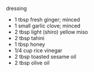 

dressing
- 1 tbsp fresh ginger; minced
- 1 small garlic clove; minced
- 2 tbsp light (shiro) yellow miso
- 2 tbsp tahini
- 1 tbsp honey
- 1/4 cup rice vinegar
- 2 tbsp toasted sesame oil
- 2 tbsp olive oil
